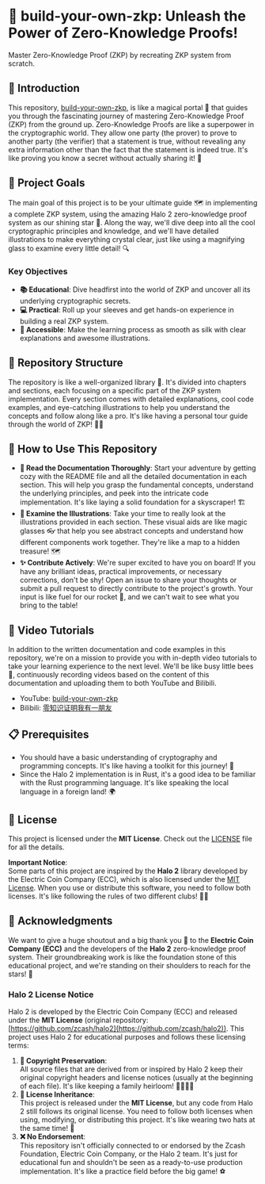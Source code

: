 # 🔐 build-your-own-zkp: Unleash the Power of Zero-Knowledge Proofs!

Master Zero-Knowledge Proof (ZKP) by recreating ZKP system from scratch.

## 🌟 Introduction
This repository, [build-your-own-zkp](https://github.com/sure2web3/build-your-own-zkp), is like a magical portal 🚪 that guides you through the fascinating journey of mastering Zero-Knowledge Proof (ZKP) from the ground up. Zero-Knowledge Proofs are like a superpower in the cryptographic world. They allow one party (the prover) to prove to another party (the verifier) that a statement is true, without revealing any extra information other than the fact that the statement is indeed true. It's like proving you know a secret without actually sharing it! 🤫

## 🎯 Project Goals
The main goal of this project is to be your ultimate guide 🗺️ in implementing a complete ZKP system, using the amazing Halo 2 zero-knowledge proof system as our shining star 🌟. Along the way, we'll dive deep into all the cool cryptographic principles and knowledge, and we'll have detailed illustrations to make everything crystal clear, just like using a magnifying glass to examine every little detail! 🔍

### Key Objectives
- **📚 Educational**: Dive headfirst into the world of ZKP and uncover all its underlying cryptographic secrets.
- **💻 Practical**: Roll up your sleeves and get hands-on experience in building a real ZKP system.
- **👐 Accessible**: Make the learning process as smooth as silk with clear explanations and awesome illustrations.

## 📂 Repository Structure
The repository is like a well-organized library 📖. It's divided into chapters and sections, each focusing on a specific part of the ZKP system implementation. Every section comes with detailed explanations, cool code examples, and eye-catching illustrations to help you understand the concepts and follow along like a pro. It's like having a personal tour guide through the world of ZKP! 🚶‍♂️

## 🚀 How to Use This Repository
- **📝 Read the Documentation Thoroughly**: Start your adventure by getting cozy with the README file and all the detailed documentation in each section. This will help you grasp the fundamental concepts, understand the underlying principles, and peek into the intricate code implementation. It's like laying a solid foundation for a skyscraper! 🏗️
- **👀 Examine the Illustrations**: Take your time to really look at the illustrations provided in each section. These visual aids are like magic glasses 👓 that help you see abstract concepts and understand how different components work together. They're like a map to a hidden treasure! 🗺️
- **✨ Contribute Actively**: We're super excited to have you on board! If you have any brilliant ideas, practical improvements, or necessary corrections, don't be shy! Open an issue to share your thoughts or submit a pull request to directly contribute to the project's growth. Your input is like fuel for our rocket 🚀, and we can't wait to see what you bring to the table!

## 🎥 Video Tutorials
In addition to the written documentation and code examples in this repository, we're on a mission to provide you with in-depth video tutorials to take your learning experience to the next level. We'll be like busy little bees 🐝, continuously recording videos based on the content of this documentation and uploading them to both YouTube and Bilibili.
- YouTube: [build-your-own-zkp](https://www.youtube.com/@build-your-own-zkp)
- Bilibili: [零知识证明我有一朋友](https://space.bilibili.com/3546387138480997) 

## 📋 Prerequisites
- You should have a basic understanding of cryptography and programming concepts. It's like having a toolkit for this journey! 🧰
- Since the Halo 2 implementation is in Rust, it's a good idea to be familiar with the Rust programming language. It's like speaking the local language in a foreign land! 🌍

## 📄 License
This project is licensed under the **MIT License**. Check out the [LICENSE](../LICENSE) file for all the details.  

**Important Notice**:  
Some parts of this project are inspired by the **Halo 2** library developed by the Electric Coin Company (ECC), which is also licensed under the [MIT License](https://opensource.org/licenses/MIT). When you use or distribute this software, you need to follow both licenses. It's like following the rules of two different clubs! 🏌️‍♂️

## 🙏 Acknowledgments
We want to give a huge shoutout and a big thank you 🙌 to the **Electric Coin Company (ECC)** and the developers of the **Halo 2** zero-knowledge proof system. Their groundbreaking work is like the foundation stone of this educational project, and we're standing on their shoulders to reach for the stars! 🌟

### Halo 2 License Notice
Halo 2 is developed by the Electric Coin Company (ECC) and released under the **MIT License** (original repository: [https://github.com/zcash/halo2](https://github.com/zcash/halo2)). This project uses Halo 2 for educational purposes and follows these licensing terms:

1. **📜 Copyright Preservation**:  
   All source files that are derived from or inspired by Halo 2 keep their original copyright headers and license notices (usually at the beginning of each file). It's like keeping a family heirloom! 👨‍👩‍👧‍👦
2. **📄 License Inheritance**:  
   This project is released under the **MIT License**, but any code from Halo 2 still follows its original license. You need to follow both licenses when using, modifying, or distributing this project. It's like wearing two hats at the same time! 🎩
3. **❌ No Endorsement**:  
   This repository isn't officially connected to or endorsed by the Zcash Foundation, Electric Coin Company, or the Halo 2 team. It's just for educational fun and shouldn't be seen as a ready-to-use production implementation. It's like a practice field before the big game! ⚽